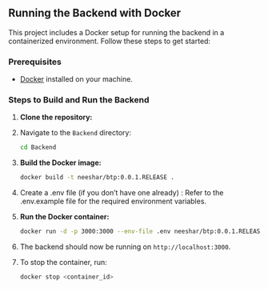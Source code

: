 ## Running the Backend with Docker

This project includes a Docker setup for running the backend in a containerized environment. Follow these steps to get started:

### Prerequisites

- [Docker](https://www.docker.com/get-started) installed on your machine.

### Steps to Build and Run the Backend

1. **Clone the repository:**
2. Navigate to the `Backend` directory:
   ```bash
   cd Backend
   ```
3. **Build the Docker image:**

   ```bash
   docker build -t neeshar/btp:0.0.1.RELEASE .

   ```

4. Create a .env file (if you don’t have one already) : Refer to the .env.example file for the required environment variables.

5. **Run the Docker container:**

   ```bash
   docker run -d -p 3000:3000 --env-file .env neeshar/btp:0.0.1.RELEASE

   ```

6. The backend should now be running on `http://localhost:3000`.
7. To stop the container, run:
   ```bash
   docker stop <container_id>
   ```
